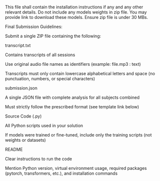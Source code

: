 This file shall contain the installation instructions if any and any other relevant details. Do not include any models weights in zip file. You may provide link to download these models. Ensure zip file is under 30 MBs.



Final Submission Guidelines:

Submit a single ZIP file containing the following:

transcript.txt

Contains transcripts of all sessions

Use original audio file names as identifiers (example: file.mp3 : text)

Transcripts must only contain lowercase alphabetical letters and space (no punctuation, numbers, or special characters)

submission.json

A single JSON file with complete analysis for all subjects combined

Must strictly follow the prescribed format (see template link below)

Source Code (.py)

All Python scripts used in your solution

If models were trained or fine-tuned, include only the training scripts (not weights or datasets)

README

Clear instructions to run the code

Mention Python version, virtual environment usage, required packages (pytorch, transformers, etc.), and installation commands